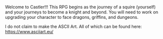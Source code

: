 Welcome to Castler!!! This RPG begins as the journey of a squire (yourself) and your journeys to become a knight and beyond. You will need to work on upgrading your 
character to face dragons, griffins, and dungeons.

I do not claim to make the ASCII Art. All of which can be found here: https://www.asciiart.eu/
